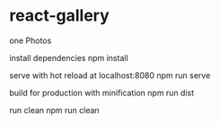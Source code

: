 # react-gallery
one Photos

install dependencies
npm install

serve with hot reload at localhost:8080
npm run serve

build for production with minification
npm run dist

run clean
npm run clean
